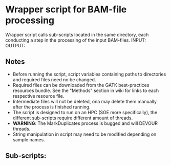 # Wrapper script for BAM-file processing

Wrapper script calls sub-scripts located in the same directory, each conducting a step in the processing of the input BAM-files. 
INPUT: 
OUTPUT: 

## Notes
* Before running the script, script variables containing paths to directories and required files need no be changed. 
* Required files can be downloaded from the GATK best-practices resources bundle. See the "Methods" section in wiki for links to each respective resource file. 
* Intermediate files will not be deleted, ona may delete them manually after the process is finished running. 
* The script is designed to run on an HPC (SGE more specifically), the different sub-scripts require different amount of threads. 
* **WARNING**: The MarkDuplicates process is bugged and will DEVOUR threads. 
* String manipulation in script may need to be modified depending on sample names. 

## Sub-scripts: 
